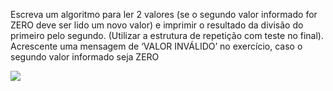 Escreva um algoritmo para ler 2 valores (se o segundo valor
informado for ZERO deve ser lido um novo valor) e imprimir o
resultado da divisão do primeiro pelo segundo. (Utilizar a estrutura
de repetição com teste no final). Acrescente uma mensagem de ‘VALOR INVÁLIDO’ no exercício, caso o segundo valor informado seja ZERO


![](https://github.com/Yxav/proglogic/blob/apnp/exercicios-4/43/43.png)
